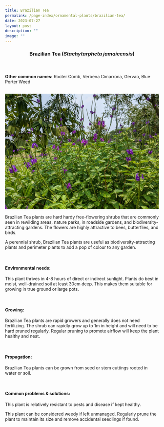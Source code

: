 ```yaml
---
title: Brazilian Tea
permalink: /page-index/ornamental-plants/brazilian-tea/
date: 2023-07-27
layout: post
description: ""
image: ""
---
```

<header> 
	<h3>Brazilian Tea (<em>Stachytarpheta jamaicensis</em>)</h3> 
</header> 
 
<section> 
	<p><strong>Other common names:</strong> Rooter Comb, Verbena Cimarrona, Gervao, Blue Porter Weed</p> 
	<br> 
</section> 
 
<section>
	<img title="A brazilian Tea bush. Photo by Jacqueline Chua." src="/images/Plants/brazilliantea_jacquelinechua.jpg">
	<p>Brazilian Tea plants are hard hardy free-flowering shrubs that are commonly seen in rewilding areas, nature parks, in roadside gardens, and biodiversity-attracting gardens. The flowers are highly attractive to bees, butterflies, and birds.</p>
	<p>A perennial shrub, Brazilian Tea plants are useful as biodiversity-attracting plants and perimeter plants to add a pop of colour to any garden.</p>
	 <br> 
</section> 
 
<section> 
  <h4>Environmental needs:</h4> 
    	<p>This plant thrives in 4-8 hours of direct or indirect sunlight. Plants do best in moist, well-drained soil at least 30cm deep. This makes them suitable for growing in true ground or large pots.</p> 
	<br>
</section>

<section> 
  <h4>Growing:</h4> 
		<p>Brazilian Tea plants are rapid growers and generally does not need fertilizing. The shrub can rapidly grow up to 1m in height and will need to be hard pruned regularly. Regular pruning to promote airflow will keep the plant healthy and neat.</p> 
	<br> 
</section> 

<section> 
  <h4>Propagation:</h4> 
		<p>Brazilian Tea plants can be grown from seed or stem cuttings rooted in water or soil.</p> 
	<br> 
</section> 
 
<section> 
  <h4>Common problems &amp; solutions:</h4> 
		<p>This plant is relatively resistant to pests and disease if kept healthy.</p>
		<p>This plant can be considered weedy if left unmanaged. Regularly prune the plant to maintain its size and remove accidental seedlings if found.</p>
	<br> 
</section>